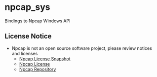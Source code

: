 # npcap_sys
Bindings to Npcap Windows API

## License Notice
- Npcap is not an open source software project, please review notices and licenses
  - [Npcap License Snapshot](../blob/master/NPCAP_LICENSE)
  - [Npcap License](https://raw.githubusercontent.com/nmap/npcap/master/LICENSE)
  - [Npcap Repository](https://github.com/nmap/npcap)
